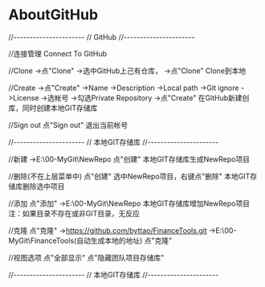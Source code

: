 # AboutGitHub

//----------------------
// GitHub
//----------------------

//连接管理
Connect To GitHub

//Clone
->点"Clone"
->选中GitHub上己有仓库，
->点"Clone"
Clone到本地

//Create
->点"Create"
->Name
->Description
->Local path
->Git ignore
->License
->选帐号
->勾选Private Repository
->点"Create"
在GitHub新建创库，同时创建本地GIT存储库

//Sign out
点"Sign out"
退出当前帐号

//----------------------
// 本地GIT存储库
//----------------------

//新建
->E:\00-MyGit\NewRepo
点"创建"
本地GIT存储库生成NewRepo项目

//删除(不在上层菜单中)
点"创建"
选中NewRepo项目，右键点"删除"
本地GIT存储库删除选中项目

//添加
点"添加"
->E:\00-MyGit\NewRepo
本地GIT存储库增加NewRepo项目
注：如果目录不存在或非GIT目录，无反应

//克隆
点"克隆"
->https://github.com/byttao/FinanceTools.git
->E:\00-MyGit\FinanceTools(自动生成本地的地址)
点"克隆"

//视图选项
点"全部显示"
点"隐藏团队项目存储库"

//----------------------
// 本地GIT存储库
//----------------------

